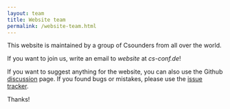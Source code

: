 ```yaml
---
layout: team
title: Website team
permalink: /website-team.html
---
```


This website is maintained by a group of Csounders from all over the world.

If you want to join us, write an email to *website* at *cs-conf.de*!

If you want to suggest anything for the website, you can also use the Github [discussion](https://github.com/csound/csound.github.io/discussions) page. If you found bugs or mistakes, please use the [issue tracker](https://github.com/csound/csound.github.io/issues).

Thanks!

